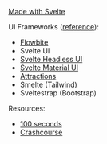 
[Made with Svelte](https://madewithsvelte.com/)

UI Frameworks ([reference](https://madewithsvelte.com/ui-library)):
- [Flowbite](https://flowbite-svelte.com/?ref=madewithsvelte.com)
- Svelte UI
- [Svelte Headless UI](https://svelte-headlessui.goss.io/docs)
- [Svelte Material UI](https://sveltematerialui.com/)
- [Attractions](https://illright.github.io/attractions//docs/components/button)
- Smelte (Tailwind)
- Sveltestrap (Bootstrap)

Resources:
- [100 seconds](https://www.youtube.com/watch?v=rv3Yq-B8qp4)
- [Crashcourse](https://www.youtube.com/watch?v=UU7MgYIbtAk)
